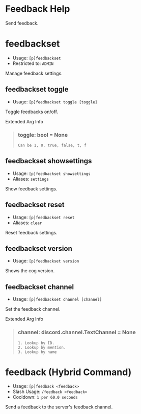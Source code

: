 # Feedback Help

Send feedback.

# feedbackset
 - Usage: `[p]feedbackset `
 - Restricted to: `ADMIN`

Manage feedback settings.

## feedbackset toggle
 - Usage: `[p]feedbackset toggle [toggle] `

Toggle feedbacks on/off.

Extended Arg Info
> ### toggle: bool = None
> ```
> Can be 1, 0, true, false, t, f
> ```
## feedbackset showsettings
 - Usage: `[p]feedbackset showsettings `
 - Aliases: `settings`

Show feedback settings.

## feedbackset reset
 - Usage: `[p]feedbackset reset `
 - Aliases: `clear`

Reset feedback settings.

## feedbackset version
 - Usage: `[p]feedbackset version `

Shows the cog version.

## feedbackset channel
 - Usage: `[p]feedbackset channel [channel] `

Set the feedback channel.

Extended Arg Info
> ### channel: discord.channel.TextChannel = None
> 
> 
>     1. Lookup by ID.
>     2. Lookup by mention.
>     3. Lookup by name
> 
>     
# feedback (Hybrid Command)
 - Usage: `[p]feedback <feedback> `
 - Slash Usage: `/feedback <feedback> `
 - Cooldown: `1 per 60.0 seconds`

Send a feedback to the server's feedback channel.

